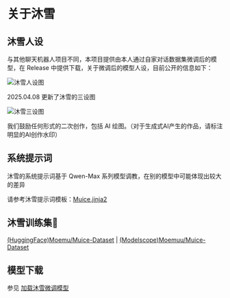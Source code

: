 # 关于沐雪

## 沐雪人设

与其他聊天机器人项目不同，本项目提供由本人通过自家对话数据集微调后的模型，在 Release 中提供下载，关于微调后的模型人设，目前公开的信息如下：

![沐雪人设图](/settings.png)

2025.04.08 更新了沐雪的三设图

![沐雪三设图](/ThreeDesignDiagrams.png)

我们鼓励任何形式的二次创作，包括 AI 绘图。（对于生成式AI产生的作品，请标注明显的AI创作水印）

## 系统提示词

沐雪的系统提示词基于 Qwen-Max 系列模型调教，在别的模型中可能体现出较大的差异

请参考沐雪提示词模板：[Muice.jinja2](https://github.com/Moemu/MuiceBot/blob/main/muicebot/builtin_templates/Muice.jinja2)

## 沐雪训练集📑

[(HuggingFace)Moemu/Muice-Dataset](https://huggingface.co/datasets/Moemu/Muice-Dataset) | [(Modelscope)Moemuu/Muice-Dataset](https://www.modelscope.cn/datasets/Moemuu/Muice-Dataset)

## 模型下载

参见 [加载沐雪微调模型](https://github.com/Moemu/Muice-Chatbot/tree/main?tab=readme-ov-file#%E5%8A%A0%E8%BD%BD%E6%B2%90%E9%9B%AA%E5%BE%AE%E8%B0%83%E6%A8%A1%E5%9E%8B)
